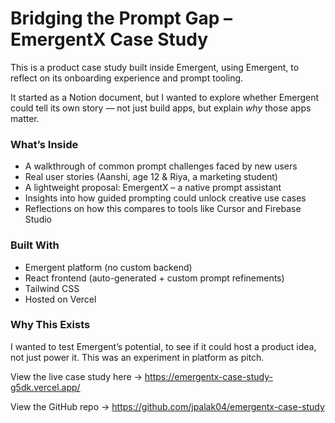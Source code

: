 # Bridging the Prompt Gap – EmergentX Case Study

This is a product case study built inside Emergent, using Emergent, to reflect on its onboarding experience and prompt tooling.

It started as a Notion document, but I wanted to explore whether Emergent could tell its own story — not just build apps, but explain *why* those apps matter.

### What’s Inside
- A walkthrough of common prompt challenges faced by new users
- Real user stories (Aanshi, age 12 & Riya, a marketing student)
- A lightweight proposal: EmergentX – a native prompt assistant
- Insights into how guided prompting could unlock creative use cases
- Reflections on how this compares to tools like Cursor and Firebase Studio

### Built With
- Emergent platform (no custom backend)
- React frontend (auto-generated + custom prompt refinements)
- Tailwind CSS
- Hosted on Vercel

### Why This Exists
I wanted to test Emergent’s potential, to see if it could host a product idea, not just power it. This was an experiment in platform as pitch.

View the live case study here → https://emergentx-case-study-g5dk.vercel.app/

View the GitHub repo → https://github.com/jpalak04/emergentx-case-study
